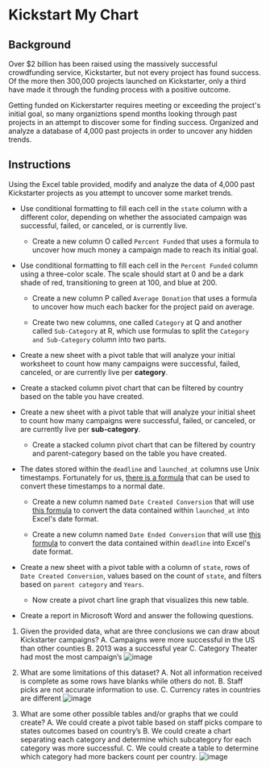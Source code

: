 # Kickstart My Chart
## Background 

Over $2 billion has been raised using the massively successful crowdfunding service, Kickstarter, but not every project has found success. Of the more then 300,000 projects launched on Kickstarter, only a third have made it through the funding process with a positive outcome. 

Getting funded on Kickerstarter requires meeting or exceeding the project's initial goal, so many organiztions spend months looking through past projects in an attempt to discover some for finding success. Organized and analyze a database of 4,000 past projects in order to uncover any hidden trends. 

## Instructions
Using the Excel table provided, modify and analyze the data of 4,000 past Kickstarter projects as you attempt to uncover some market trends.

* Use conditional formatting to fill each cell in the `state` column with a different color, depending on whether the associated campaign was successful, failed, or canceled, or is currently live.

  * Create a new column O called `Percent Funded` that uses a formula to uncover how much money a campaign made to reach its initial goal.

* Use conditional formatting to fill each cell in the `Percent Funded` column using a three-color scale. The scale should start at 0 and be a dark shade of red, transitioning to green at 100, and blue at 200.

  * Create a new column P called `Average Donation` that uses a formula to uncover how much each backer for the project paid on average.

  * Create two new columns, one called `Category` at Q and another called `Sub-Category` at R, which use formulas to split the `Category and Sub-Category` column into two parts.
 * Create a new sheet with a pivot table that will analyze your initial worksheet to count how many campaigns were successful, failed, canceled, or are currently live per **category**.

  * Create a stacked column pivot chart that can be filtered by country based on the table you have created.
* Create a new sheet with a pivot table that will analyze your initial sheet to count how many campaigns were successful, failed, or canceled, or are currently live per **sub-category**.

  * Create a stacked column pivot chart that can be filtered by country and parent-category based on the table you have created.

* The dates stored within the `deadline` and `launched_at` columns use Unix timestamps. Fortunately for us, [there is a formula](https://www.extendoffice.com/documents/excel/2473-excel-timestamp-to-date.html) that can be used to convert these timestamps to a normal date.

  * Create a new column named `Date Created Conversion` that will use [this formula](https://www.extendoffice.com/documents/excel/2473-excel-timestamp-to-date.html) to convert the data contained within `launched_at` into Excel's date format.

  * Create a new column named `Date Ended Conversion` that will use [this formula](https://www.extendoffice.com/documents/excel/2473-excel-timestamp-to-date.html) to convert the data contained within `deadline` into Excel's date format.
* Create a new sheet with a pivot table with a column of `state`, rows of `Date Created Conversion`, values based on the count of `state`, and filters based on `parent category` and `Years`.

  * Now create a pivot chart line graph that visualizes this new table.

* Create a report in Microsoft Word and answer the following questions.

1. Given the provided data, what are three conclusions we can draw about Kickstarter campaigns?
A. Campaigns were more successful in the US than other counties
B. 2013 was a successful year
C. Category Theater had most the most campaign’s
![image](https://user-images.githubusercontent.com/101610081/181083275-ec627511-5e82-4151-ad57-d9ea93e15015.png)

2. What are some limitations of this dataset?
A. Not all information received is complete as some rows have blanks while others do not.
B. Staff picks are not accurate information to use.
C. Currency rates in countries are different
![image](https://user-images.githubusercontent.com/101610081/181083354-f91b76c7-63c3-4f55-b8e3-b633573b045e.png)

3. What are some other possible tables and/or graphs that we could create?
A. We could create a pivot table based on staff picks compare to states outcomes based on country’s
B. We could create a chart separating each category and determine which subcategory for each category was more successful.
C. We could create a table to determine which category had more backers count per country.
![image](https://user-images.githubusercontent.com/101610081/181083397-2f4f0780-d93a-4ad8-a1d0-83e9af36368d.png)

